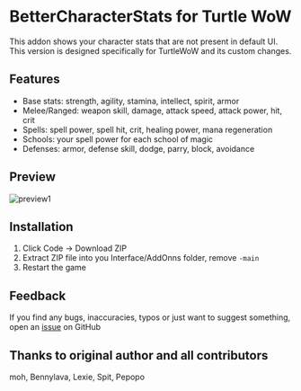 # BetterCharacterStats for Turtle WoW
This addon shows your character stats that are not present in default UI.<br>
This version is designed specifically for TurtleWoW and its custom changes.
## Features
 - Base stats: strength, agility, stamina, intellect, spirit, armor
 - Melee/Ranged: weapon skill, damage, attack speed, attack power, hit, crit
 - Spells: spell power, spell hit, crit, healing power, mana regeneration
 - Schools: your spell power for each school of magic
 - Defenses: armor, defense skill, dodge, parry, block, avoidance
## Preview
![preview1](https://github.com/user-attachments/assets/d342aed0-812c-40f9-a4d4-9b33eb48caa3)

## Installation
1. Click Code -> Download ZIP
2. Extract ZIP file into you Interface/AddOnns folder, remove ``-main``
3. Restart the game
## Feedback
If you find any bugs, inaccuracies, typos or just want to suggest something, open an [issue](https://github.com/Otari98/BetterCharacterStats/issues) on GitHub 
## Thanks to original author and all contributors
moh, Bennylava, Lexie, Spit, Pepopo
